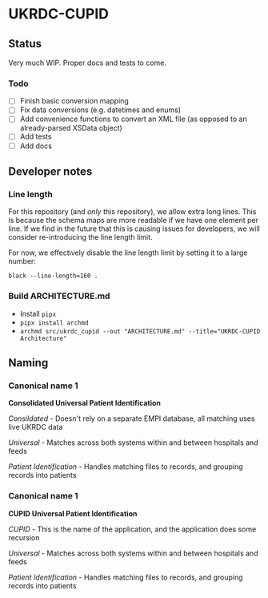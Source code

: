 # UKRDC-CUPID

## Status

Very much WIP. Proper docs and tests to come.

### Todo

- [ ] Finish basic conversion mapping
- [ ] Fix data conversions (e.g. datetimes and enums)
- [ ] Add convenience functions to convert an XML file (as opposed to an already-parsed XSData object)
- [ ] Add tests
- [ ] Add docs

## Developer notes

### Line length

For this repository (and _only_ this repository), we allow extra long lines.
This is because the schema maps are more readable if we have one element per line.
If we find in the future that this is causing issues for developers, we will consider re-introducing the line length limit.

For now, we effectively disable the line length limit by setting it to a large number:

`black --line-length=160 .`

### Build ARCHITECTURE.md

- Install `pipx`
- `pipx install archmd`
- `archmd src/ukrdc_cupid --out "ARCHITECTURE.md" --title="UKRDC-CUPID Architecture"`


## Naming

### Canonical name 1

**Consolidated Universal Patient Identification** 

*Consildated* - Doesn't rely on a separate EMPI database, all matching uses live UKRDC data

*Universal* - Matches across both systems within and between hospitals and feeds

*Patient Identification* - Handles matching files to records, and grouping records into patients

### Canonical name 1

**CUPID Universal Patient Identification** 

*CUPID* - This is the name of the application, and the application does some recursion

*Universal* - Matches across both systems within and between hospitals and feeds

*Patient Identification* - Handles matching files to records, and grouping records into patients
